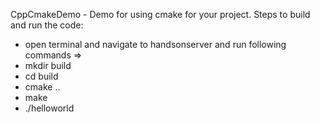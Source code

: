 CppCmakeDemo - Demo for using cmake for your project.
Steps to build and run the code:
- open terminal and navigate to handsonserver and run following commands =>
- mkdir build 
- cd build
- cmake .. 
- make 
- ./helloworld
